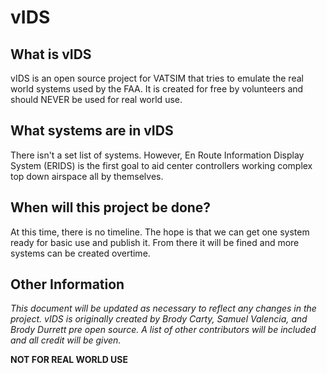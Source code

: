 # vIDS

## What is vIDS
vIDS is an open source project for VATSIM that tries to emulate the real world systems used by the FAA. It is created for free by volunteers and should NEVER be used for real world use.

## What systems are in vIDS
There isn't a set list of systems. However, En Route Information Display System (ERIDS) is the first goal to aid center controllers working complex top down airspace all by themselves.

## When will this project be done?
At this time, there is no timeline. The hope is that we can get one system ready for basic use and publish it. From there it will be fined and more systems can be created overtime.

## Other Information
*This document will be updated as necessary to reflect any changes in the project.*
*vIDS is originally created by Brody Carty, Samuel Valencia, and Brody Durrett pre open source. A list of other contributors will be included and all credit will be given.*

**NOT FOR REAL WORLD USE**
